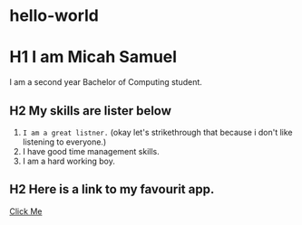 # hello-world
# H1 I am Micah Samuel
I am a second year Bachelor of Computing student.

## H2 My skills are lister below
1. ``I am a great listner.`` (okay let's strikethrough that because i don't like listening to everyone.)
2. I have good time management skills.
3. I am a hard working boy.

## H2 Here is a link to my favourit app.
[Click Me](https://www.youtube.com/) 



